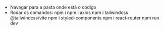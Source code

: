 - Navegar para a pasta onde está o código
- Rodar os comandos:
    npm i
    npm i axios
    npm i tailwindcss @tailwindcss/vite
    npm i styled-components
    npm i react-router
    npm run dev
